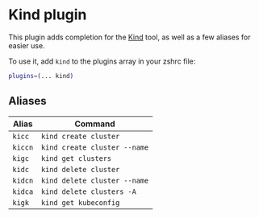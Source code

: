 # Kind plugin

This plugin adds completion for the [Kind](https://kind.sigs.k8s.io/) tool, as
well as a few aliases for easier use.

To use it, add `kind` to the plugins array in your zshrc file:

```zsh
plugins=(... kind)
```

## Aliases

| Alias   | Command                      |
| ------- | ---------------------------- |
| `kicc`  | `kind create cluster`        |
| `kiccn` | `kind create cluster --name` |
| `kigc`  | `kind get clusters`          |
| `kidc`  | `kind delete cluster`        |
| `kidcn` | `kind delete cluster --name` |
| `kidca` | `kind delete clusters -A`    |
| `kigk`  | `kind get kubeconfig`        |
